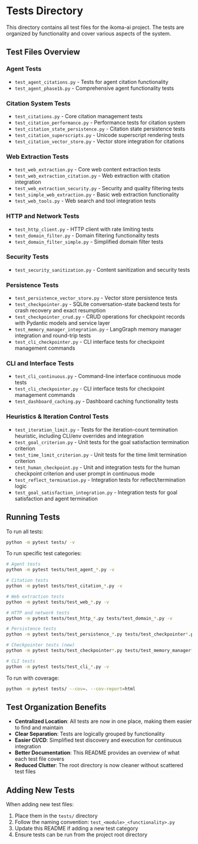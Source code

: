 # Tests Directory

This directory contains all test files for the ikoma-ai project. The tests are organized by functionality and cover various aspects of the system.

## Test Files Overview

### Agent Tests
- `test_agent_citations.py` - Tests for agent citation functionality
- `test_agent_phase1b.py` - Comprehensive agent functionality tests

### Citation System Tests
- `test_citations.py` - Core citation management tests
- `test_citation_performance.py` - Performance tests for citation system
- `test_citation_state_persistence.py` - Citation state persistence tests
- `test_citation_superscripts.py` - Unicode superscript rendering tests
- `test_citation_vector_store.py` - Vector store integration for citations

### Web Extraction Tests
- `test_web_extraction.py` - Core web content extraction tests
- `test_web_extraction_citation.py` - Web extraction with citation integration
- `test_web_extraction_security.py` - Security and quality filtering tests
- `test_simple_web_extraction.py` - Basic web extraction functionality
- `test_web_tools.py` - Web search and tool integration tests

### HTTP and Network Tests
- `test_http_client.py` - HTTP client with rate limiting tests
- `test_domain_filter.py` - Domain filtering functionality tests
- `test_domain_filter_simple.py` - Simplified domain filter tests

### Security Tests
- `test_security_sanitization.py` - Content sanitization and security tests

### Persistence Tests
- `test_persistence_vector_store.py` - Vector store persistence tests
- `test_checkpointer.py` - SQLite conversation-state backend tests for crash recovery and exact resumption
- `test_checkpointer_crud.py` - CRUD operations for checkpoint records with Pydantic models and service layer
- `test_memory_manager_integration.py` - LangGraph memory manager integration and round-trip tests
- `test_cli_checkpointer.py` - CLI interface tests for checkpoint management commands

### CLI and Interface Tests
- `test_cli_continuous.py` - Command-line interface continuous mode tests
- `test_cli_checkpointer.py` - CLI interface tests for checkpoint management commands
- `test_dashboard_caching.py` - Dashboard caching functionality tests

### Heuristics & Iteration Control Tests
- `test_iteration_limit.py` - Tests for the iteration-count termination heuristic, including CLI/env overrides and integration
- `test_goal_criterion.py` - Unit tests for the goal satisfaction termination criterion
- `test_time_limit_criterion.py` - Unit tests for the time limit termination criterion
- `test_human_checkpoint.py` - Unit and integration tests for the human checkpoint criterion and user prompt in continuous mode
- `test_reflect_termination.py` - Integration tests for reflect/termination logic
- `test_goal_satisfaction_integration.py` - Integration tests for goal satisfaction and agent termination

## Running Tests

To run all tests:
```bash
python -m pytest tests/ -v
```

To run specific test categories:
```bash
# Agent tests
python -m pytest tests/test_agent_*.py -v

# Citation tests
python -m pytest tests/test_citation_*.py -v

# Web extraction tests
python -m pytest tests/test_web_*.py -v

# HTTP and network tests
python -m pytest tests/test_http_*.py tests/test_domain_*.py -v

# Persistence tests
python -m pytest tests/test_persistence_*.py tests/test_checkpointer*.py -v

# Checkpointer tests (new)
python -m pytest tests/test_checkpointer*.py tests/test_memory_manager*.py -v

# CLI tests
python -m pytest tests/test_cli_*.py -v
```

To run with coverage:
```bash
python -m pytest tests/ --cov=. --cov-report=html
```

## Test Organization Benefits

- **Centralized Location**: All tests are now in one place, making them easier to find and maintain
- **Clear Separation**: Tests are logically grouped by functionality
- **Easier CI/CD**: Simplified test discovery and execution for continuous integration
- **Better Documentation**: This README provides an overview of what each test file covers
- **Reduced Clutter**: The root directory is now cleaner without scattered test files

## Adding New Tests

When adding new test files:
1. Place them in the `tests/` directory
2. Follow the naming convention: `test_<module>_<functionality>.py`
3. Update this README if adding a new test category
4. Ensure tests can be run from the project root directory 